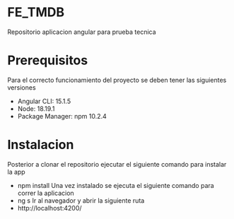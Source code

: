 # FE_TMDB
Repositorio aplicacion angular para prueba tecnica


# Prerequisitos
Para el correcto funcionamiento del proyecto se deben tener las siguientes versiones

* Angular CLI: 15.1.5
* Node: 18.19.1
* Package Manager: npm 10.2.4


# Instalacion 

Posterior a clonar el repositorio ejecutar el siguiente comando para instalar la app
* npm install
Una vez instalado se ejecuta el siguiente comando para correr la aplicacion
* ng s
Ir al navegador y abrir la siguiente ruta
* http://localhost:4200/ 
  


